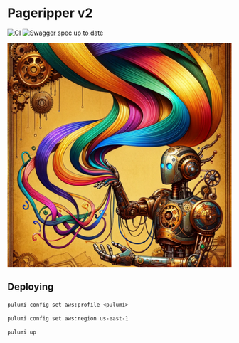 # Pageripper v2 

[![CI](https://github.com/zackproser/pageripper-v2/actions/workflows/ci.yml/badge.svg)](https://github.com/zackproser/pageripper-v2/actions/workflows/ci.yml)
[![Swagger spec up to date](https://github.com/zackproser/pageripper-v2/actions/workflows/swagger.yml/badge.svg)](https://github.com/zackproser/pageripper-v2/actions/workflows/swagger.yml)

![pageripperv2](./img/pageripper-v2.png)

## Deploying 

`pulumi config set aws:profile <pulumi>`

`pulumi config set aws:region us-east-1`

`pulumi up`
